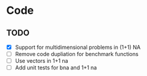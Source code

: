 # Code

## TODO

* [X] Support for multidimensional problems in (1+1) NA
* [ ] Remove code dupliation for benchmark functions
* [ ] Use vectors in 1+1 na
* [ ] Add unit tests for bna and 1+1 na
